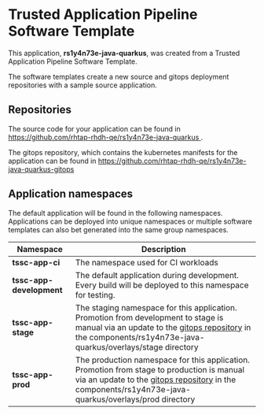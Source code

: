 # Trusted Application Pipeline Software Template

This application, **rs1y4n73e-java-quarkus**, was created from a Trusted Application Pipeline Software Template.

The software templates create a new source and gitops deployment repositories with a sample source application. 

## Repositories

The source code for your application can be found in [https://github.com/rhtap-rhdh-qe/rs1y4n73e-java-quarkus ](https://github.com/rhtap-rhdh-qe/rs1y4n73e-java-quarkus ).
 
The gitops repository, which contains the kubernetes manifests for the application can be found in 
[https://github.com/rhtap-rhdh-qe/rs1y4n73e-java-quarkus-gitops ](https://github.com/rhtap-rhdh-qe/rs1y4n73e-java-quarkus-gitops ) 

## Application namespaces 

The default application will be found in the following namespaces. Applications can be deployed into unique namespaces or multiple software templates can also bet generated into the same group namespaces.  

|  Namespace   |  Description   |  
| -------- | -------- |
| **tssc-app-ci** | The namespace used for CI workloads |
| **tssc-app-development** | The default application during development. Every build will be deployed to this namespace for testing. |
| **tssc-app-stage** | The staging namespace for this application. Promotion from development to stage is manual via an update to the [gitops repository](https://github.com/rhtap-rhdh-qe/rs1y4n73e-java-quarkus-gitops ) in the components/rs1y4n73e-java-quarkus/overlays/stage directory |
| **tssc-app-prod** | The production namespace for this application. Promotion from stage to production is manual via an update to the [gitops repository](https://github.com/rhtap-rhdh-qe/rs1y4n73e-java-quarkus-gitops ) in the components/rs1y4n73e-java-quarkus/overlays/prod directory |